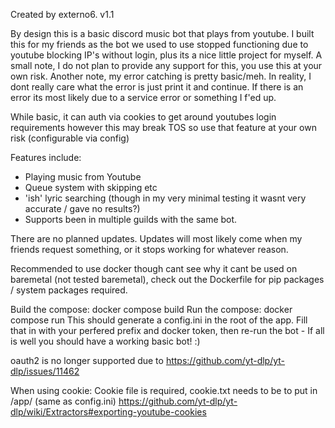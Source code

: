 Created by externo6. v1.1

By design this is a basic discord music bot that plays from youtube. I built this for my friends as the bot we used to use stopped functioning due to youtube blocking IP's without login, plus its a nice little project for myself.
A small note, I do not plan to provide any support for this, you use this at your own risk.
Another note, my error catching is pretty basic/meh. In reality, I dont really care what the error is just print it and continue. If there is an error its most likely due to a service error or something I f'ed up.

While basic, it can auth via cookies to get around youtubes login requirements however this may break TOS so use that feature at your own risk (configurable via config)

Features include: 
* Playing music from Youtube
* Queue system with skipping etc
* 'ish' lyric searching (though in my very minimal testing it wasnt very accurate / gave no results?)
* Supports been in multiple guilds with the same bot.

There are no planned updates. Updates will most likely come when my friends request something, or it stops working for whatever reason.

Recommended to use docker though cant see why it cant be used on baremetal (not tested baremetal), check out the Dockerfile for pip packages / system packages required.

Build the compose: docker compose build
Run the compose: docker compose run
This should generate a config.ini in the root of the app. Fill that in with your perfered prefix and docker token, then re-run the bot - If all is well you should have a working basic bot! :)


oauth2 is no longer supported due to https://github.com/yt-dlp/yt-dlp/issues/11462

When using cookie:
Cookie file is required, cookie.txt needs to be to put in /app/ (same as config.ini)
https://github.com/yt-dlp/yt-dlp/wiki/Extractors#exporting-youtube-cookies